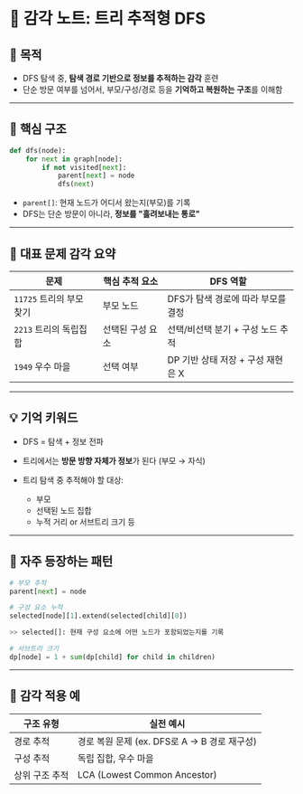 # 🌳 감각 노트: 트리 추적형 DFS

## 🎯 목적

- DFS 탐색 중, **탐색 경로 기반으로 정보를 추적하는 감각** 훈련
- 단순 방문 여부를 넘어서, 부모/구성/경로 등을 **기억하고 복원하는 구조**를 이해함

---

## 📌 핵심 구조

```python
def dfs(node):
    for next in graph[node]:
        if not visited[next]:
            parent[next] = node
            dfs(next)
```

- `parent[]`: 현재 노드가 어디서 왔는지(부모)를 기록
- DFS는 단순 방문이 아니라, **정보를 "흘려보내는 통로"**

---

## 🧠 대표 문제 감각 요약

| 문제                     | 핵심 추적 요소   | DFS 역할                           |
| ------------------------ | ---------------- | ---------------------------------- |
| `11725` 트리의 부모 찾기 | 부모 노드        | DFS가 탐색 경로에 따라 부모를 결정 |
| `2213` 트리의 독립집합   | 선택된 구성 요소 | 선택/비선택 분기 + 구성 노드 추적  |
| `1949` 우수 마을         | 선택 여부        | DP 기반 상태 저장 + 구성 재현은 X  |

---

## 💡 기억 키워드

- DFS = 탐색 + 정보 전파
- 트리에서는 **방문 방향 자체가 정보**가 된다 (부모 → 자식)
- 트리 탐색 중 추적해야 할 대상:

  - 부모
  - 선택된 노드 집합
  - 누적 거리 or 서브트리 크기 등

---

## 🔁 자주 등장하는 패턴

```python
# 부모 추적
parent[next] = node

# 구성 요소 누적
selected[node][1].extend(selected[child][0])

>> selected[]: 현재 구성 요소에 어떤 노드가 포함되었는지를 기록

# 서브트리 크기
dp[node] = 1 + sum(dp[child] for child in children)
```

---

## 📂 감각 적용 예

| 구조 유형      | 실전 예시                                    |
| -------------- | -------------------------------------------- |
| 경로 추적      | 경로 복원 문제 (ex. DFS로 A → B 경로 재구성) |
| 구성 추적      | 독립 집합, 우수 마을                         |
| 상위 구조 추적 | LCA (Lowest Common Ancestor)                 |
